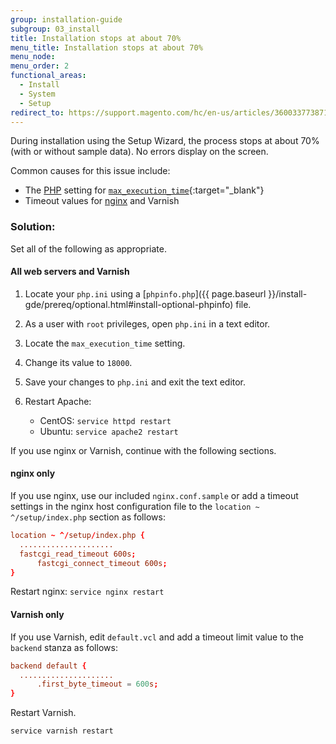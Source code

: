 ```yaml
---
group: installation-guide
subgroup: 03_install
title: Installation stops at about 70%
menu_title: Installation stops at about 70%
menu_node:
menu_order: 2
functional_areas:
  - Install
  - System
  - Setup
redirect_to: https://support.magento.com/hc/en-us/articles/360033773871
---
```


During installation using the Setup Wizard, the process stops at about 70% (with or without sample data). No errors display on the screen.

Common causes for this issue include:

*  The [PHP](https://glossary.magento.com/php) setting for [`max_execution_time`](http://php.net/manual/en/info.configuration.php#ini.max-execution-time){:target="_blank"}
*  Timeout values for [nginx](https://glossary.magento.com/nginx) and Varnish

### Solution:

Set all of the following as appropriate.

#### All web servers and Varnish

1. Locate your `php.ini` using a [`phpinfo.php`]({{ page.baseurl }}/install-gde/prereq/optional.html#install-optional-phpinfo) file.
1. As a user with `root` privileges, open `php.ini` in a text editor.
1. Locate the `max_execution_time` setting.
1. Change its value to `18000`.
1. Save your changes to `php.ini` and exit the text editor.
1. Restart Apache:

   *  CentOS: `service httpd restart`
   *  Ubuntu: `service apache2 restart`

 If you use nginx or Varnish, continue with the following sections.

#### nginx only

If you use nginx, use our included `nginx.conf.sample` or add a timeout settings in the nginx host configuration file to the `location ~ ^/setup/index.php` section as follows:

```conf
location ~ ^/setup/index.php {
  .....................
  fastcgi_read_timeout 600s;
      fastcgi_connect_timeout 600s;
}
```

Restart nginx: `service nginx restart`

#### Varnish only

If you use Varnish, edit `default.vcl` and add a timeout limit value to the `backend` stanza as follows:

```conf
backend default {
  .....................
      .first_byte_timeout = 600s;
}
```

Restart Varnish.

```bash
service varnish restart
```
